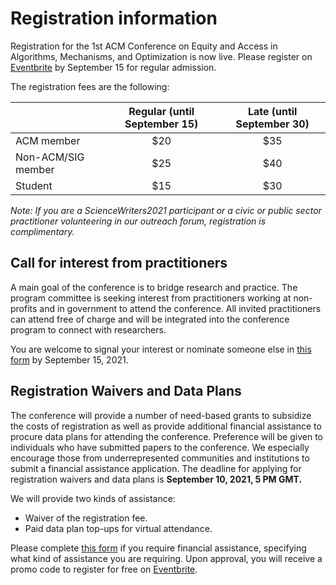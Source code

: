 # Registration information

Registration for the 1st ACM Conference on Equity and Access in Algorithms, Mechanisms, and Optimization is now live. Please register on [Eventbrite](https://eaamo21.eventbrite.com) by September 15 for regular admission.

The registration fees are the following:

|  | Regular (until September 15) | Late (until September 30) |
| ----------- | :---: | :---: |
| ACM member          | $20 | $35 |
| Non-ACM/SIG member  | $25 | $40 |
| Student             | $15 | $30 |


*Note: If you are a ScienceWriters2021 participant or a civic or public sector practitioner volunteering in our outreach forum, registration is complimentary.*

## Call for interest from practitioners

A main goal of the conference is to bridge research and practice. The program committee is seeking interest from practitioners working at non-profits and in government to attend the conference. All invited practitioners can attend free of charge and will be integrated into the conference program to connect with researchers. 

You are welcome to signal your interest or nominate someone else in [this form](https://docs.google.com/forms/d/e/1FAIpQLSc38RtZFP8pqm3r7DzpAPYRarDhDzUVLWWifIGERzDh79zsNA/viewform) by September 15, 2021.

## Registration Waivers and Data Plans
 
The conference will provide a number of need-based grants to subsidize the costs of registration as well as provide additional financial assistance to procure data plans for attending the conference. Preference will be given to individuals who have submitted papers to the conference. We especially encourage those from underrepresented communities and institutions to submit a financial assistance application. The deadline for applying for registration waivers and data plans is **September 10, 2021, 5 PM GMT.**

We will provide two kinds of assistance:

- Waiver of the registration fee.
- Paid data plan top-ups for virtual attendance.

Please complete [this form](https://forms.gle/AP9nmLStPzHSrqMv7) if you require financial assistance, specifying what kind of assistance you are requiring. Upon approval, you will receive a promo code to register for free on [Eventbrite](https://eaamo21.eventbrite.com).

